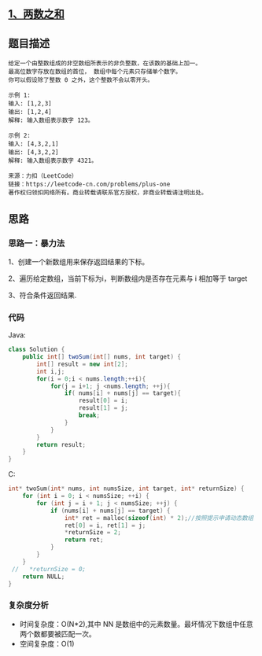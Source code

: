## [1、两数之和](https://leetcode-cn.com/problems/two-sum/)

## 题目描述
```
给定一个由整数组成的非空数组所表示的非负整数，在该数的基础上加一。
最高位数字存放在数组的首位， 数组中每个元素只存储单个数字。
你可以假设除了整数 0 之外，这个整数不会以零开头。

示例 1:
输入: [1,2,3]
输出: [1,2,4]
解释: 输入数组表示数字 123。

示例 2:
输入: [4,3,2,1]
输出: [4,3,2,2]
解释: 输入数组表示数字 4321。
 
来源：力扣（LeetCode）
链接：https://leetcode-cn.com/problems/plus-one
著作权归领扣网络所有。商业转载请联系官方授权，非商业转载请注明出处。
```
## 思路
### 思路一：暴力法

1、创建一个新数组用来保存返回结果的下标。

2、遍历给定数组，当前下标为i，判断数组内是否存在元素与 i 相加等于 target

3、符合条件返回结果.

### 代码
Java:
```java
class Solution {
    public int[] twoSum(int[] nums, int target) {
        int[] result = new int[2];
        int i,j;
        for(i = 0;i < nums.length;++i){
            for(j = i+1; j <nums.length; ++j){
                if( nums[i] + nums[j] == target){
                    result[0] = i;
                    result[1] = j;
                    break;
                }
            }
        }
        return result;
    }
}
```

C:
```c
int* twoSum(int* nums, int numsSize, int target, int* returnSize) {
    for (int i = 0; i < numsSize; ++i) {
        for (int j = i + 1; j < numsSize; ++j) {
            if (nums[i] + nums[j] == target) {
                int* ret = malloc(sizeof(int) * 2);//按照提示申请动态数组
                ret[0] = i, ret[1] = j;
                *returnSize = 2;
                return ret;
            }
        }
    }
 //   *returnSize = 0;
    return NULL;
}
```
### 复杂度分析
- 时间复杂度：O(N*2),其中 NN 是数组中的元素数量。最坏情况下数组中任意两个数都要被匹配一次。
- 空间复杂度：O(1)
